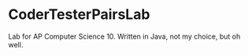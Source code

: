 # CoderTesterPairsLab

Lab for AP Computer Science 10.
Written in Java, not my choice, but oh well.
